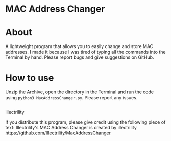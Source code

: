 # MAC Address Changer
# About
A lightweight program that allows you to easily change and store MAC addresses. I made it because I was tired of typing all the commands into the Terminal by hand.
Please report bugs and give suggestions on GitHub.
##
# How to use
Unzip the Archive, open the directory in the Terminal and run the code using `python3 MacAddressChanger.py`.
Please report any issues.
##
illectrility

If you distribute this program, please give credit using the following piece of text:
Illectrility's MAC Address Changer is created by illectrility
https://github.com/Illectrility/MacAddressChanger
